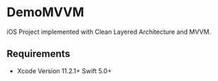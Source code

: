 # DemoMVVM
iOS Project implemented with Clean Layered Architecture and MVVM.

## Requirements
* Xcode Version 11.2.1+  Swift 5.0+
